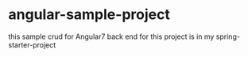 # angular-sample-project
this sample crud for Angular7
back end for this project is in my spring-starter-project
